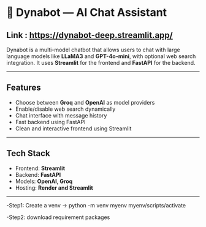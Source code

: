 # 🤖 Dynabot — AI Chat Assistant
Link : 
https://dynabot-deep.streamlit.app/
---
Dynabot is a multi-model chatbot that allows users to chat with large language models like **LLaMA3** and **GPT-4o-mini**, with optional web search integration. It uses **Streamlit** for the frontend and **FastAPI** for the backend.

---

##  Features

-  Choose between **Groq** and **OpenAI** as model providers
-  Enable/disable web search dynamically
-  Chat interface with message history
-  Fast backend using FastAPI
-  Clean and interactive frontend using Streamlit

---

## Tech Stack

- Frontend: **Streamlit**
- Backend: **FastAPI**
- Models: **OpenAI, Groq**
- Hosting: **Render and Streamlit**

---

-Step1: Create a venv
-> python -m venv myenv
myenv/scripts/activate

-Step2: download requirement packages



